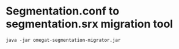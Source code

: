 # Segmentation.conf to segmentation.srx migration tool

```generic
java -jar omegat-segmentation-migrator.jar
```

